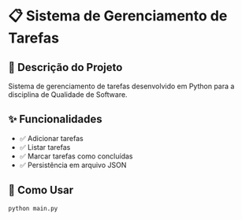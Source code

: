 # 📋 Sistema de Gerenciamento de Tarefas

## 🎯 Descrição do Projeto
Sistema de gerenciamento de tarefas desenvolvido em Python para a disciplina de Qualidade de Software.

## ✨ Funcionalidades
- ✅ Adicionar tarefas
- ✅ Listar tarefas  
- ✅ Marcar tarefas como concluídas
- ✅ Persistência em arquivo JSON

## 🚀 Como Usar
```bash
python main.py